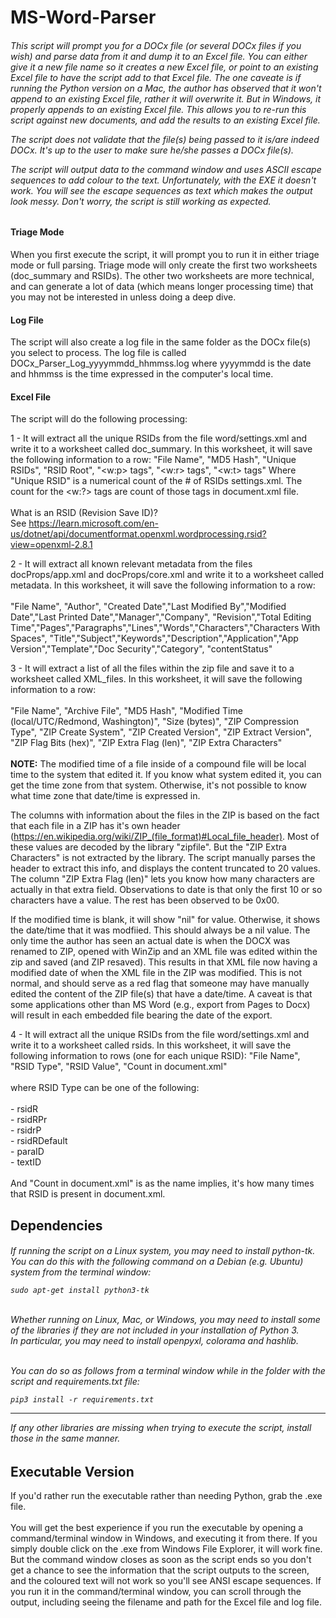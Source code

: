 <h1>MS-Word-Parser</h1>
<h6>
This script will prompt you for a DOCx file (or several DOCx files if you wish) and parse data from it and dump it to an Excel file. You can either give it a new file name so it creates a new Excel file, or point to an existing Excel file to have the script add to that Excel file. The one caveate is if running the Python version on a Mac, the author has observed that it won't append to an existing Excel file, rather it will overwrite it. But in Windows, it properly appends to an existing Excel file. This allows you to re-run this script against new documents, and add the results to an existing Excel file.

The script does not validate that the file(s) being passed to it is/are indeed DOCx. It's up to the user to make sure he/she passes a DOCx file(s).

The script will output data to the command window and uses ASCII escape sequences to add colour to the text. Unfortunately, with the EXE it doesn't work. You will see the escape sequences as text which makes the output look messy. Don't worry, the script is still working as expected.

<h4>Triage Mode</h4>
When you first execute the script, it will prompt you to run it in either triage mode or full parsing. Triage mode will only create the first two worksheets (doc_summary and RSIDs). The other two worksheets are more technical, and can generate a lot of data (which means longer processing time) that you may not be interested in unless doing a deep dive.

<h4>Log File</h4>
The script will also create a log file in the same folder as the DOCx file(s) you select to process. The log file is called DOCx_Parser_Log_yyyymmdd_hhmmss.log where yyyymmdd is the date and hhmmss is the time expressed in the computer's local time.

<h4>Excel File</h4>
The script will do the following processing:

1 - It will extract all the unique RSIDs from the file word/settings.xml and write it to a worksheet
    called doc_summary.
    In this worksheet, it will save the following information to a row:
    "File Name", "MD5 Hash", "Unique RSIDs", "RSID Root", "<w:p> tags", "<w:r> tags", "<w:t> tags"
    Where "Unique RSID" is a numerical count of the # of RSIDs settings.xml. The count for the <w:?> tags are count of those tags in document.xml file.<br>
    <br>What is an RSID (Revision Save ID)?<br>
    See https://learn.microsoft.com/en-us/dotnet/api/documentformat.openxml.wordprocessing.rsid?view=openxml-2.8.1

2 - It will extract all known relevant metadata from the files docProps/app.xml and docProps/core.xml
    and write it to a worksheet called metadata.
    In this worksheet, it will save the following information to a row:<br><br>
    "File Name", "Author", "Created Date","Last Modified By","Modified Date","Last Printed Date","Manager","Company",
    "Revision","Total Editing Time","Pages","Paragraphs","Lines","Words","Characters","Characters With Spaces",
    "Title","Subject","Keywords","Description","Application","App Version","Template","Doc Security","Category",
    "contentStatus"
    
3 - It will extract a list of all the files within the zip file and save it to a worksheet called XML_files.
    In this worksheet, it will save the following information to a row:<br><br>
    "File Name", "Archive File", "MD5 Hash", "Modified Time (local/UTC/Redmond, Washington)", "Size (bytes)", "ZIP Compression Type", "ZIP Create System", "ZIP Created Version", "ZIP Extract Version", "ZIP Flag Bits (hex)", "ZIP Extra Flag (len)", "ZIP Extra Characters"<br><br>
    **NOTE:** The modified time of a file inside of a compound file will be local time to the system that edited it. If you know
    what system edited it, you can get the time zone from that system. Otherwise, it's not possible to know what time zone that date/time is expressed in.<br>

The columns with information about the files in the ZIP is based on the fact that each file in a ZIP has it's own header (https://en.wikipedia.org/wiki/ZIP_(file_format)#Local_file_header). Most of these values are decoded by the library "zipfile". But the "ZIP Extra Characters" is not extracted by the library. The script manually parses the header to extract this info, and displays the content truncated to 20 values. The column "ZIP Extra Flag (len)" lets you know how many characters are actually in that extra field. Observations to date is that only the first 10 or so characters have a value. The rest has been observed to be 0x00.

If the modified time is blank, it will show "nil" for value. Otherwise, it shows the date/time that it was modfiied.
    This should always be a nil value. The only time the author has seen an actual date is when the DOCX was renamed to ZIP,
    opened with WinZip and an XML file was edited within the zip and saved (and ZIP resaved). This results in that XML file
    now having a modified date of when the XML file in the ZIP was modified. This is not normal, and should serve as a red
    flag that someone may have manually edited the content of the ZIP file(s) that have a date/time. A caveat is that some applications other than MS Word (e.g., export from Pages to Docx) will result in each embedded file bearing the date of the export.
    
4 - It will extract all the unique RSIDs from the file word/settings.xml and write it to a worksheet called rsids.
    In this worksheet, it will save the following information to rows (one for each unique RSID):
    "File Name", "RSID Type", "RSID Value", "Count in document.xml"<br><br>
    where RSID Type can be one of the following:<br><br>
    - rsidR<br>
    - rsidRPr<br>
    - rsidrP<br>
    - rsidRDefault<br>
    - paraID<br>
    - textID<br><br>
    And "Count in document.xml" is as the name implies, it's how many times that RSID is present in document.xml.</h6>

<h2>Dependencies</h2>

<h6>If running the script on a Linux system, you may need to install python-tk. You can do this with the following
command on a Debian (e.g. Ubuntu) system from the terminal window:<br>  
    
    sudo apt-get install python3-tk
<br>
Whether running on Linux, Mac, or Windows, you may need to install some of the libraries if they are not included in
your installation of Python 3.
<br>
In particular, you may need to install openpyxl, colorama and hashlib.  
    
<br>You can do so as follows from a terminal window while in the folder with the script and requirements.txt file:

    pip3 install -r requirements.txt
<hr>
If any other libraries are missing when trying to execute the script, install those in the same manner.</h6>

<h2>Executable Version</h2>
If you'd rather run the executable rather than needing Python, grab the .exe file.<br>
<br>
You will get the best experience if you run the executable by opening a command/terminal window in Windows, and executing it from there. If you simply double click on the .exe from Windows File Explorer, it will work fine. But the command window closes as soon as the script ends so you don't get a chance to see the information that the script outputs to the screen, and the coloured text will not work so you'll see ANSI escape sequences. If you run it in the command/terminal window, you can scroll through the output, including seeing the filename and path for the Excel file and log file.
